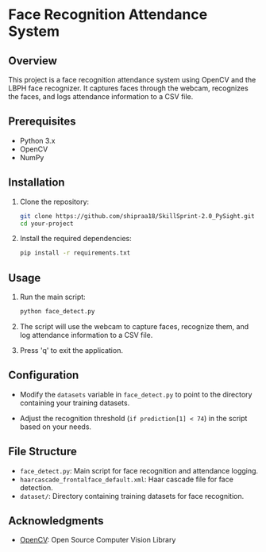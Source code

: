 # Face Recognition Attendance System

## Overview

This project is a face recognition attendance system using OpenCV and the LBPH face recognizer. It captures faces through the webcam, recognizes the faces, and logs attendance information to a CSV file.

## Prerequisites

- Python 3.x
- OpenCV
- NumPy

## Installation

1. Clone the repository:

    ```bash
    git clone https://github.com/shipraa18/SkillSprint-2.0_PySight.git
    cd your-project
    ```

2. Install the required dependencies:

    ```bash
    pip install -r requirements.txt
    ```

## Usage

1. Run the main script:

    ```bash
    python face_detect.py
    ```

2. The script will use the webcam to capture faces, recognize them, and log attendance information to a CSV file.

3. Press 'q' to exit the application.

## Configuration

- Modify the `datasets` variable in `face_detect.py` to point to the directory containing your training datasets.

- Adjust the recognition threshold (`if prediction[1] < 74`) in the script based on your needs.

## File Structure

- `face_detect.py`: Main script for face recognition and attendance logging.
- `haarcascade_frontalface_default.xml`: Haar cascade file for face detection.
- `dataset/`: Directory containing training datasets for face recognition.

## Acknowledgments

- [OpenCV](https://opencv.org/): Open Source Computer Vision Library

